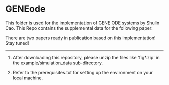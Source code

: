 # GENEode
This folder is used for the implementation of GENE ODE systems by Shulin Cao. This Repo contains the supplemental data for the following paper:


There are two papers ready in publication based on this implementation! Stay tuned!


-------------------------------------------------------------------------------------------

1. After downloading this repository, please unzip the files like 'fig*.zip' in the example/simulation_data sub-directory.

2. Refer to the prerequisites.txt for setting up the environment on your local machine.


